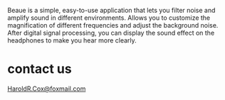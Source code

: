 Beaue is a simple, easy-to-use application that lets you filter noise and amplify sound in different environments. Allows you to customize the magnification of different frequencies and adjust the background noise. After digital signal processing, you can display the sound effect on the headphones to make you hear more clearly.

# contact us
HaroldR.Cox@foxmail.com
